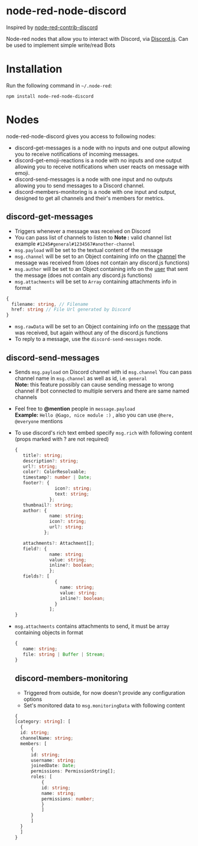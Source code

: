 # node-red-node-discord
Inspired by [node-red-contrib-discord](https://github.com/jorisvddonk/node-red-contrib-discord)

Node-red nodes that allow you to interact with Discord, via [Discord.js](https://discord.js.org).
Can be used to implement simple write/read Bots

# Installation

Run the following command in `~/.node-red`:

    npm install node-red-node-discord

# Nodes

node-red-node-discord gives you access to following nodes:

* discord-get-messages is a node with no inputs and one output allowing you to receive notifications of incoming messages.
* discord-get-emoji-reactions is a node with no inputs and one output allowing you to receive notifications when user reacts on message with emoji.
* discord-send-messages is a node with one input and no outputs allowing you to send messages to a Discord channel.
* discord-members-monitoring is a node with one input and output, designed to get all channels and their's members for metrics.

## discord-get-messages
- Triggers whenever a message was received on Discord
- You can pass list of channels to listen to
	**Note :** valid channel list example `#1245#general#1234567#another-channel`
-	`msg.payload` will be set to the textual content of the message
- `msg.channel` will be set to an Object containing info on the [channel](https://discord.js.org/#/docs/main/stable/class/Channel) the message was received from (does not contain any discord.js functions)
-	`msg.author` will be set to an Object containing info on the [user](https://discord.js.org/#/docs/main/stable/class/User) that sent the message (does not contain any discord.js functions)
-	`msg.attachments` will be set to `Array` containing attachments info in format 
  ```typescript
{
	filename: string, // Filename
	href: string // File Url generated by Discord
}
  ```
- `msg.rawData` will be set to an Object containing info on the [message](https://discord.js.org/#/docs/main/stable/class/Message) that was received, but again without any of the discord.js functions
- To reply to a message, use the `discord-send-messages` node.

## discord-send-messages
- Sends `msg.payload` on Discord channel with id `msg.channel`
  You can pass channel name in `msg.channel` as well as id, i.e. `general` <br>
  **Note:** this feature possibly can cause sending message to wrong channel if bot connected to multiple servers and there are same named channels
- Feel free to **@mention** people in `message.payload` <br>
  **Example:** `Hello @Gago, nice module :)` , also you can use `@here, @everyone` mentions
- To use discord's rich text embed specify `msg.rich` with following content (props marked with ? are not required)
     ```typescript
  {
        title?: string;
        description?: string;
  	    url?: string;
  	    color?: ColorResolvable;
  	    timestamp?: number | Date;
  	    footer?: {
    	            icon?: string;
    	            text: string;
 	              };
  	    thumbnail?: string;
  	    author: {
   	              name: string;
                  icon?: string;
                  url?: string;
                };

  	    attachments?: Attachment[];
  	    field?: {
                  name: string;
                  value: string;
                  inline?: boolean;
	              };
  	    fields?: [
                    {
                      name: string;
                      value: string;
                      inline?: boolean;
                    }
	              ];
  }
    ```
- `msg.attachments` contains attachments to send, it must be array containing objects in format
  ```typescript
  {
     name: string;
     file: string | Buffer | Stream;
  }
  ```
  
  ## discord-members-monitoring
  - Triggered from outside, for now doesn't provide any configuration options
  - Set's monitored data to `msg.monitoringData` with following content
  ```typescript
  {
  [category: string]: [
  	{
  	id: string;
  	channelName: string;
  	members: [
  		{
  		id: string;
  		username: string;
  		joinedDate: Date;
  		permissions: PermissionString[];
  		roles: [
  			{
   			id: string;
  			name: string;
  			permissions: number;
  			}
  			]
  		}
  		]
  	}
  	]
  }
  ```
